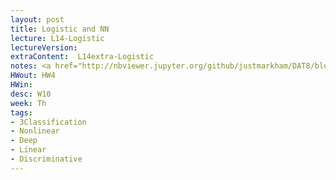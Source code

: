 ```yaml
---
layout: post
title: Logistic and NN
lecture: L14-Logistic
lectureVersion: 
extraContent:  L14extra-Logistic
notes: <a href="http://nbviewer.jupyter.org/github/justmarkham/DAT8/blob/master/notebooks/12_logistic_regression.ipynb"> useful code</a> 
HWout: HW4
HWin:
desc: W10
week: Th
tags:
- 3Classification
- Nonlinear
- Deep
- Linear
- Discriminative
---
```


